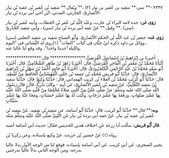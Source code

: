 ٢٣٣٧ -** سي:** سَعِيد بن عُمَير بن نيار (٢) ،** ويُقال:** سَعِيد بْن عُمَير بْن عقبة بْن نيار الأَنْصارِيّ، الحارثي، المدني، ابْن أخي أبي بردة بْن نيار.

**رَوَى عَن:** جده لامه البراء بْن عازب، وعَبْد اللَّهِ بْن عُمَر بْن الخطاب، وأبيه عُمَير بْن نيار (سي) ،** وقيل:** عَنْ عمه أبي بردة بْن نيار (سي) ، وأبي سَعِيد الخُدْرِيّ.

**رَوَى عَنه:** جعفر بْن عَبد اللَّهِ بْن الحكم الأَنْصارِيّ، وأَبُو الصباح سَعِيد بن سَعِيد التغلبي (سي) ، ووائل بن داود.ذكره ابنُ حِبَّان فِي كتاب "الثقات" (١)روى له النَّسَائي في "اليوم والليلة"حديثا واحدا"، وقد وقع لنا عاليا عنه.

أخبرنا بن إِبْرَاهِيمُ بْنُ إِسْمَاعِيلَ الْقُرَشِيُّ،**************** قال:**************** أَنْبَأَنَا مُحَمَّدُ بْنُ مَعْمَرِ بْنِ الْفَاخِرِ الْقُرَشِيُّ، قال: أَخْبَرَنَا زَاهِرُ بْنُ طَاهِرٍ الشَّحَّامِيُّ، قال: أَخْبَرَنَا أَبُو سَعْدٍ مُحَمَّدُ بْنُ عَبْدِ الرَّحْمَنِ الْكَنْجَرُوذِيُّ، قال: أَخْبَرَنَا أَبُو حَامِدٍ أَحْمَدُ بْنُ سَهْلِ بْنِ إِبْرَاهِيمَ الأَنْصارِيّ، قال: حَدَّثَنَا أَبُو قريش مُحَمَّد بْن جمعة بْن خَلَفٍ الْقُهُسْتَانِيُّ الْحَافِظُ مِنْ لَفْظِهِ، قال: حَدَّثَنَا أَبُو كُرَيْبٍ مُحَمَّدُ بْن العلاء بْن كريب الهمداني، قال: حَدَّثَنَا وكِيعٌ: قال: حَدَّثَنَا سَعِيد بْنُ سَعِيد التَّغْلَبِيُّ، عَنْ سَعِيد بْنِ عُمَير الأَنْصارِيّ، عَن أَبِيهِ - وكَانَ بَدْرِيًّا، قال: قال رَسُول اللَّهِ صلى الله عليه وسَلَّمَ: مَنْ صَلَّى عَلَيَّ مِنْ أُمَّتِي صَلاةً مُخْلِصًا مِنْ قَلْبِهِ صَلَّى اللَّهُ عَلَيْهِ بِهَا عَشْرَ صَلَوَاتٍ، ورَفَعَهُ بِهَا عَشْرَ دَرَجَاتٍ، وكَتَبَ لَهُ بِهَا عَشْرَ حَسَنَاتٍ، ومَحَا عَنْهُ بِهَا عَشْرَ سَيِّئَاتٍ.

**وبه:**** قال:** حَدَّثَنَا أَبُو كريب، قال: حَدَّثَنَا أَبُو أسامة، عن سَعِيد بْن سَعِيد، عَنْ سَعِيد بْن عُمَير بْن عقبة بْن نيار، عَنْ عمه أبي بردة بْن نيار عَنِ النَّبِيِّ صَلَّى اللَّهُ عَلَيْهِ وسَلَّمَ مثله.

**قال أَبُو قريش:** سألت أبا زرعة عَنِ اختلاف هذين الحديثين فقَالَ: حديث أبي أسامة أشبه.

رواه (١) عَنْ حسين بْن حريث، عَنْ وكيع بإسناده، وعن زكريا بْن

يحيى السجزي، عَن أبي كريب، عَن أبي أسامة بإسناده، فوقع لنا من الوجه الأول بدلا عاليا بدرجة، ومن الوجه الثاني بدلاً عالياً بدرجتين.